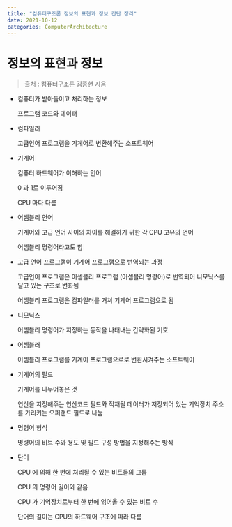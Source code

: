 ```yaml
---
title: "컴퓨터구조론 정보의 표현과 정보 간단 정리"
date: 2021-10-12
categories: ComputerArchitecture
---
```


# 정보의 표현과 정보

> 출처 : 컴퓨터구조론 김종현 지음

- 컴퓨터가 받아들이고 처리하는 정보

  프로그램 코드와 데이터

- 컴파일러

  고급언어 프로그램을 기계어로 변환해주는 소프트웨어

- 기계어

  컴퓨터 하드웨어가 이해하는 언어

  0 과 1로 이루어짐

  CPU 마다 다름

- 어셈블리 언어

  기계어와 고급 언어 사이의 차이를 해결하기 위한 각 CPU 고유의 언어

  어셈블리 명령어라고도 함

- 고급 언어 프로그램이 기계어 프로그램으로 번역되는 과정

  고급언어 프로그램은 어셈블리 프로그램 (어셈블리 명령어)로 번역되어 니모닉스를 달고 있는 구조로 변화됨

  어셈블리 프로그램은 컴파일러를 거쳐 기계어 프로그램으로 됨

- 니모닉스

  어셈블리 명령어가 지정하는 동작을 나태내는 간략화된 기호

- 어셈블러

  어셈블리 프로그램를 기계어 프로그램으로로 변환시켜주는 소프트웨어

- 기계어의 필드

  기계어를 나누어놓은 것

  연산을 지정해주는 연산코드 필드와 적재될 데이터가 저장되어 있는 기억장치 주소를 가리키는 오퍼랜드 필드로 나눔

- 명령어 형식

  명령어의 비트 수와 용도 및 필드 구성 방법을 지정해주는 방식

- 단어

  CPU 에 의해 한 번에 처리될 수 있는 비트들의 그룹

  CPU 의 명령어 길이와 같음

  CPU 가 기억장치로부터 한 번에 읽어올 수 있는 비트 수

  단어의 길이는 CPU의 하드웨어 구조에 따라 다름
